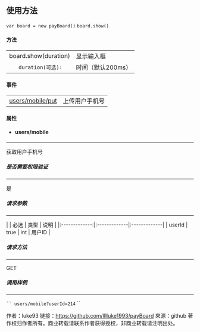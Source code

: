 ## 使用方法

``var board = new payBoard()`` 
``board.show()``

#### 方法

|  |  |
|:-------------:|:-------------|
| board.show(duration) | 显示输入框       |
|  ``duration(可选):``  | 时间（默认200ms）|



#### 事件

|  |  |
|:-------------:|:-------------|
| [users/mobile/put](#users-mobile-put) | 上传用户手机号 |


#### 属性

* #### users/mobile

---

获取用户手机号

##### 是否需要权限验证

---

是

##### 请求参数

---

| | 必选 | 类型 | 说明 |
|:-------------:|:-------------|:-------------|
| userId | true | int | 用户ID |

##### 请求方法

---

GET

##### 调用样例

---


` ``
users/mobile?userId=214
` ``

作者：luke93
链接：https://github.com/lllluke1993/payBoard
來源：github
著作权归作者所有。商业转载请联系作者获得授权，非商业转载请注明出处。
